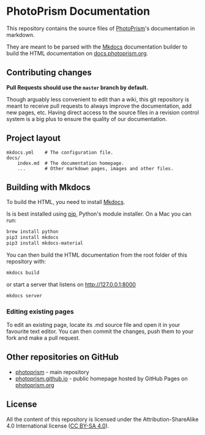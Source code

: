PhotoPrism Documentation
========================

This repository contains the source files of [PhotoPrism](https://photoprism.org)'s documentation in markdown.

They are meant to be parsed with the [Mkdocs](https://www.mkdocs.org/) documentation builder to build the HTML documentation on [docs.photoprism.org](https://docs.photoprism.org/).

## Contributing changes

**Pull Requests should use the `master` branch by default.**

Though arguably less convenient to edit than a wiki, this git repository is meant to receive pull requests to always improve the documentation, add new pages, etc. Having direct access to the source files in a revision control system is a big plus to ensure the quality of our documentation.

## Project layout

    mkdocs.yml    # The configuration file.
    docs/
        index.md  # The documentation homepage.
        ...       # Other markdown pages, images and other files.

## Building with Mkdocs

To build the HTML, you need to install [Mkdocs](https://www.mkdocs.org/).

Is is best installed using [pip](https://pip.pypa.io), Python's module installer. On a Mac you can run:

```sh
brew install python
pip3 install mkdocs
pip3 install mkdocs-material
```

You can then build the HTML documentation from the root folder of this repository with:

```sh
mkdocs build
```

or start a server that listens on http://127.0.0.1:8000

```sh
mkdocs server
```

### Editing existing pages

To edit an existing page, locate its .md source file and open it in your favourite text editor. You can then commit the changes, push them to your fork and make a pull request.

## Other repositories on GitHub
  * [photoprism](https://github.com/photoprism/photoprism) - main repository
  * [photoprism.github.io](https://github.com/photoprism/photoprism.github.io) - public homepage hosted by GitHub Pages on [photoprism.org](https://photoprism.org)

## License

All the content of this repository is licensed under the Attribution-ShareAlike 4.0 International license ([CC BY-SA 4.0](https://creativecommons.org/licenses/by-sa/4.0/)).
